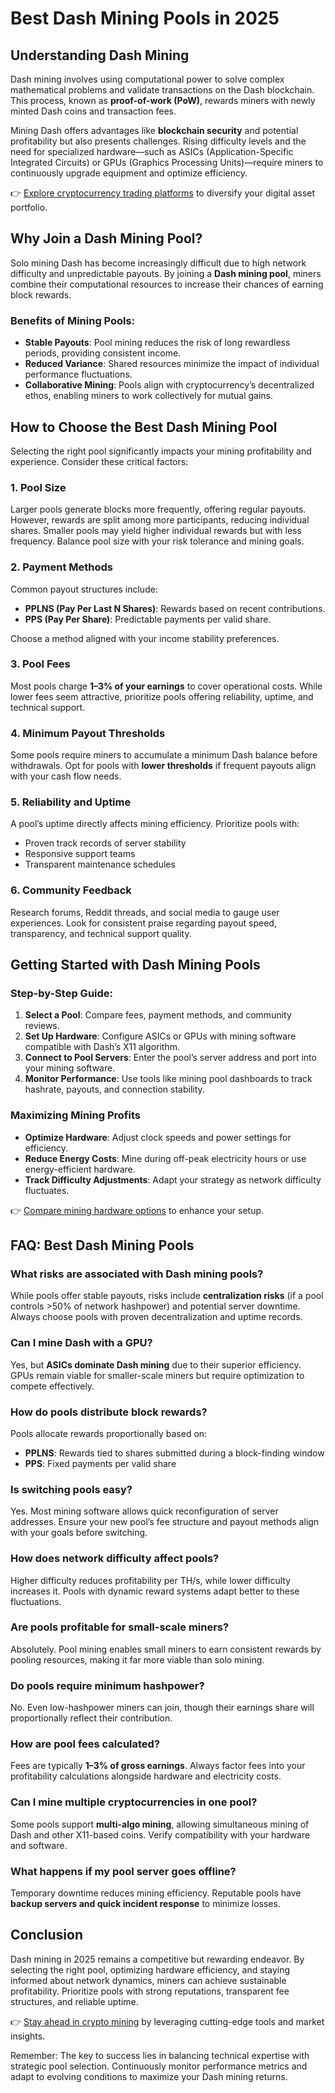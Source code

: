 # Best Dash Mining Pools in 2025  

## Understanding Dash Mining  

Dash mining involves using computational power to solve complex mathematical problems and validate transactions on the Dash blockchain. This process, known as **proof-of-work (PoW)**, rewards miners with newly minted Dash coins and transaction fees.  

Mining Dash offers advantages like **blockchain security** and potential profitability but also presents challenges. Rising difficulty levels and the need for specialized hardware—such as ASICs (Application-Specific Integrated Circuits) or GPUs (Graphics Processing Units)—require miners to continuously upgrade equipment and optimize efficiency.  

👉 [Explore cryptocurrency trading platforms](https://bit.ly/okx-bonus) to diversify your digital asset portfolio.  

## Why Join a Dash Mining Pool?  

Solo mining Dash has become increasingly difficult due to high network difficulty and unpredictable payouts. By joining a **Dash mining pool**, miners combine their computational resources to increase their chances of earning block rewards.  

### Benefits of Mining Pools:  
- **Stable Payouts**: Pool mining reduces the risk of long rewardless periods, providing consistent income.  
- **Reduced Variance**: Shared resources minimize the impact of individual performance fluctuations.  
- **Collaborative Mining**: Pools align with cryptocurrency’s decentralized ethos, enabling miners to work collectively for mutual gains.  

## How to Choose the Best Dash Mining Pool  

Selecting the right pool significantly impacts your mining profitability and experience. Consider these critical factors:  

### 1. Pool Size  

Larger pools generate blocks more frequently, offering regular payouts. However, rewards are split among more participants, reducing individual shares. Smaller pools may yield higher individual rewards but with less frequency. Balance pool size with your risk tolerance and mining goals.  

### 2. Payment Methods  

Common payout structures include:  
- **PPLNS (Pay Per Last N Shares)**: Rewards based on recent contributions.  
- **PPS (Pay Per Share)**: Predictable payments per valid share.  

Choose a method aligned with your income stability preferences.  

### 3. Pool Fees  

Most pools charge **1–3% of your earnings** to cover operational costs. While lower fees seem attractive, prioritize pools offering reliability, uptime, and technical support.  

### 4. Minimum Payout Thresholds  

Some pools require miners to accumulate a minimum Dash balance before withdrawals. Opt for pools with **lower thresholds** if frequent payouts align with your cash flow needs.  

### 5. Reliability and Uptime  

A pool’s uptime directly affects mining efficiency. Prioritize pools with:  
- Proven track records of server stability  
- Responsive support teams  
- Transparent maintenance schedules  

### 6. Community Feedback  

Research forums, Reddit threads, and social media to gauge user experiences. Look for consistent praise regarding payout speed, transparency, and technical support quality.  

## Getting Started with Dash Mining Pools  

### Step-by-Step Guide:  
1. **Select a Pool**: Compare fees, payment methods, and community reviews.  
2. **Set Up Hardware**: Configure ASICs or GPUs with mining software compatible with Dash’s X11 algorithm.  
3. **Connect to Pool Servers**: Enter the pool’s server address and port into your mining software.  
4. **Monitor Performance**: Use tools like mining pool dashboards to track hashrate, payouts, and connection stability.  

### Maximizing Mining Profits  
- **Optimize Hardware**: Adjust clock speeds and power settings for efficiency.  
- **Reduce Energy Costs**: Mine during off-peak electricity hours or use energy-efficient hardware.  
- **Track Difficulty Adjustments**: Adapt your strategy as network difficulty fluctuates.  

👉 [Compare mining hardware options](https://bit.ly/okx-bonus) to enhance your setup.  

## FAQ: Best Dash Mining Pools  

### What risks are associated with Dash mining pools?  
While pools offer stable payouts, risks include **centralization risks** (if a pool controls >50% of network hashpower) and potential server downtime. Always choose pools with proven decentralization and uptime records.  

### Can I mine Dash with a GPU?  
Yes, but **ASICs dominate Dash mining** due to their superior efficiency. GPUs remain viable for smaller-scale miners but require optimization to compete effectively.  

### How do pools distribute block rewards?  
Pools allocate rewards proportionally based on:  
- **PPLNS**: Rewards tied to shares submitted during a block-finding window  
- **PPS**: Fixed payments per valid share  

### Is switching pools easy?  
Yes. Most mining software allows quick reconfiguration of server addresses. Ensure your new pool’s fee structure and payout methods align with your goals before switching.  

### How does network difficulty affect pools?  
Higher difficulty reduces profitability per TH/s, while lower difficulty increases it. Pools with dynamic reward systems adapt better to these fluctuations.  

### Are pools profitable for small-scale miners?  
Absolutely. Pool mining enables small miners to earn consistent rewards by pooling resources, making it far more viable than solo mining.  

### Do pools require minimum hashpower?  
No. Even low-hashpower miners can join, though their earnings share will proportionally reflect their contribution.  

### How are pool fees calculated?  
Fees are typically **1–3% of gross earnings**. Always factor fees into your profitability calculations alongside hardware and electricity costs.  

### Can I mine multiple cryptocurrencies in one pool?  
Some pools support **multi-algo mining**, allowing simultaneous mining of Dash and other X11-based coins. Verify compatibility with your hardware and software.  

### What happens if my pool server goes offline?  
Temporary downtime reduces mining efficiency. Reputable pools have **backup servers and quick incident response** to minimize losses.  

## Conclusion  

Dash mining in 2025 remains a competitive but rewarding endeavor. By selecting the right pool, optimizing hardware efficiency, and staying informed about network dynamics, miners can achieve sustainable profitability. Prioritize pools with strong reputations, transparent fee structures, and reliable uptime.  

👉 [Stay ahead in crypto mining](https://bit.ly/okx-bonus) by leveraging cutting-edge tools and market insights.  

Remember: The key to success lies in balancing technical expertise with strategic pool selection. Continuously monitor performance metrics and adapt to evolving conditions to maximize your Dash mining returns.